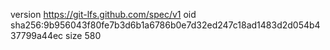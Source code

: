 version https://git-lfs.github.com/spec/v1
oid sha256:9b956043f80fe7b3d6b1a6786b0e7d32ed247c18ad1483d2d054b437799a44ec
size 580
